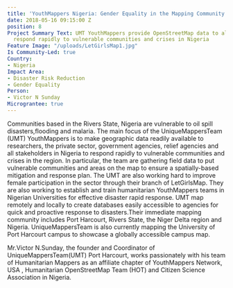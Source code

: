 ```yaml
---
title: 'YouthMappers Nigeria: Gender Equality in the Mapping Community'
date: 2018-05-16 09:15:00 Z
position: 8
Project Summary Text: UMT YouthMappers provide OpenStreetMap data to allow stakeholders
  respond rapidly to vulnerable communities and crises in Nigeria
Feature Image: "/uploads/LetGirlsMap1.jpg"
Is Community-Led: true
Country:
- Nigeria
Impact Area:
- Disaster Risk Reduction
- Gender Equality
Person:
- Victor N Sunday
Micrograntee: true
---
```


Communities based in the Rivers State, Nigeria are vulnerable to oil spill disasters,flooding and malaria. The main focus of the UniqueMappersTeam (UMT) YouthMappers is to make geographic data readily available to researchers, the private sector, government agencies, relief agencies and all stakeholders in Nigeria to respond rapidly to vulnerable communities and crises in the region. In particular, the team are gathering field data to put vulnerable communities and areas on the map to ensure a spatially-based mitigation and response plan. The UMT are also working hard to improve female participation in the sector through their branch of LetGirlsMap. They are also working to establish and train humanitarian YouthMappers teams in Nigerian Universities for effective disaster rapid response. UMT map remotely and locally to create databases easily accessible to agencies for quick and proactive response to disasters.Their immediate mapping community includes Port Harcourt, Rivers State, the Niger Delta region and Nigeria. UniqueMappersTeam  is also currently mapping the University of Port Harcourt campus to showcase a globally accessible campus map. 

Mr.Victor N.Sunday, the founder and Coordinator of UniqueMappersTeam(UMT) Port Harcourt, works passionately with his team of Humanitarian Mappers as an affiliate chapter of YouthMappers Network, USA , Humanitarian OpenStreetMap Team (HOT) and Citizen Science Association in Nigeria.